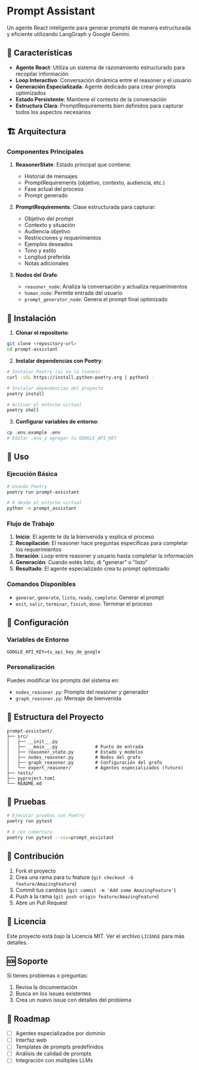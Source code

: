 # Prompt Assistant

Un agente React inteligente para generar prompts de manera estructurada y eficiente utilizando LangGraph y Google Gemini.

## 🎯 Características

- **Agente React**: Utiliza un sistema de razonamiento estructurado para recopilar información
- **Loop Interactivo**: Conversación dinámica entre el reasoner y el usuario
- **Generación Especializada**: Agente dedicado para crear prompts optimizados
- **Estado Persistente**: Mantiene el contexto de la conversación
- **Estructura Clara**: PromptRequirements bien definidos para capturar todos los aspectos necesarios

## 🏗️ Arquitectura

### Componentes Principales

1. **ReasonerState**: Estado principal que contiene:
   - Historial de mensajes
   - PromptRequirements (objetivo, contexto, audiencia, etc.)
   - Fase actual del proceso
   - Prompt generado

2. **PromptRequirements**: Clase estructurada para capturar:
   - Objetivo del prompt
   - Contexto y situación
   - Audiencia objetivo
   - Restricciones y requerimientos
   - Ejemplos deseados
   - Tono y estilo
   - Longitud preferida
   - Notas adicionales

3. **Nodos del Grafo**:
   - `reasoner_node`: Analiza la conversación y actualiza requerimientos
   - `human_node`: Permite entrada del usuario
   - `prompt_generator_node`: Genera el prompt final optimizado

## 🚀 Instalación

1. **Clonar el repositorio**:
```bash
git clone <repository-url>
cd prompt-assistant
```

2. **Instalar dependencias con Poetry**:
```bash
# Instalar Poetry (si no lo tienes)
curl -sSL https://install.python-poetry.org | python3 -

# Instalar dependencias del proyecto
poetry install

# Activar el entorno virtual
poetry shell
```

3. **Configurar variables de entorno**:
```bash
cp .env.example .env
# Editar .env y agregar tu GOOGLE_API_KEY
```

## 📝 Uso

### Ejecución Básica
```bash
# Usando Poetry
poetry run prompt-assistant

# O desde el entorno virtual
python -m prompt_assistant
```

### Flujo de Trabajo

1. **Inicio**: El agente te da la bienvenida y explica el proceso
2. **Recopilación**: El reasoner hace preguntas específicas para completar los requerimientos
3. **Iteración**: Loop entre reasoner y usuario hasta completar la información
4. **Generación**: Cuando estés listo, di "generar" o "listo"
5. **Resultado**: El agente especializado crea tu prompt optimizado

### Comandos Disponibles

- `generar`, `generate`, `listo`, `ready`, `completo`: Generar el prompt
- `exit`, `salir`, `terminar`, `finish`, `done`: Terminar el proceso

## 🔧 Configuración

### Variables de Entorno

```env
GOOGLE_API_KEY=tu_api_key_de_google
```

### Personalización

Puedes modificar los prompts del sistema en:
- `nodes_reasoner.py`: Prompts del reasoner y generador
- `graph_reasoner.py`: Mensaje de bienvenida

## 📁 Estructura del Proyecto

```
prompt-assistant/
├── src/
│   ├── __init__.py
│   ├── __main__.py              # Punto de entrada
│   ├── reasoner_state.py        # Estado y modelos
│   ├── nodes_reasoner.py        # Nodos del grafo
│   ├── graph_reasoner.py        # Configuración del grafo
│   └── expert_reasoner/         # Agentes especializados (futuro)
├── tests/
├── pyproject.toml
└── README.md
```

## 🧪 Pruebas

```bash
# Ejecutar pruebas con Poetry
poetry run pytest

# O con cobertura
poetry run pytest --cov=prompt_assistant
```

## 🤝 Contribución

1. Fork el proyecto
2. Crea una rama para tu feature (`git checkout -b feature/AmazingFeature`)
3. Commit tus cambios (`git commit -m 'Add some AmazingFeature'`)
4. Push a la rama (`git push origin feature/AmazingFeature`)
5. Abre un Pull Request

## 📄 Licencia

Este proyecto está bajo la Licencia MIT. Ver el archivo `LICENSE` para más detalles.

## 🆘 Soporte

Si tienes problemas o preguntas:
1. Revisa la documentación
2. Busca en los issues existentes
3. Crea un nuevo issue con detalles del problema

## 🔮 Roadmap

- [ ] Agentes especializados por dominio
- [ ] Interfaz web
- [ ] Templates de prompts predefinidos
- [ ] Análisis de calidad de prompts
- [ ] Integración con múltiples LLMs
